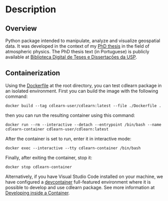 # Description

## Overview

Python package intended to manipulate, analyze and visualize geospatial data. It was developed in the context of my [PhD thesis](https://github.com/SandroAlex/phd) in the field of atmospheric physics. The PhD thesis text (in Portuguese) is publicly available at [Biblioteca Digital de Teses e Dissertações da USP](https://www.teses.usp.br/teses/disponiveis/43/43134/tde-29092023-230453/pt-br.php).

## Containerization

Using the [Dockerfile](./Dockerfile) at the root directory, you can test cdlearn package in an isolated environment. First you can build the image with the following command:
```shell
docker build --tag cdlearn-user/cdlearn:latest --file ./Dockerfile .
```
then you can run the resulting container using this command:
```shell
docker run --rm --interactive --detach --entrypoint /bin/bash --name cdlearn-container cdlearn-user/cdlearn:latest
```
After the container is set to run, enter it in interactive mode:
```shell
docker exec --interactive --tty cdlearn-container /bin/bash
```
Finally, after exiting the container, stop it:
```shell
docker stop cdlearn-container
```
Alternatively, if you have Visual Studio Code installed on your machine, we have configured a [devcontainer](./devcontainer) full-featured environment where it is possible to develop and use cdlearn package. See more information at [Developing inside a Container](https://code.visualstudio.com/docs/devcontainers/containers).